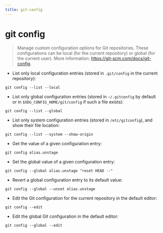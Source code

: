 ```yaml
---
title: git-config
---
```

# git config

> Manage custom configuration options for Git repositories.
> These configurations can be local (for the current repository) or global (for the current user).
> More information: <https://git-scm.com/docs/git-config>.

- List only local configuration entries (stored in `.git/config` in the current repository):

`git config --list --local`

- List only global configuration entries (stored in `~/.gitconfig` by default or in `$XDG_CONFIG_HOME/git/config` if such a file exists):

`git config --list --global`

- List only system configuration entries (stored in `/etc/gitconfig`), and show their file location:

`git config --list --system --show-origin`

- Get the value of a given configuration entry:

`git config alias.unstage`

- Set the global value of a given configuration entry:

`git config --global alias.unstage "reset HEAD --"`

- Revert a global configuration entry to its default value:

`git config --global --unset alias.unstage`

- Edit the Git configuration for the current repository in the default editor:

`git config --edit`

- Edit the global Git configuration in the default editor:

`git config --global --edit`
